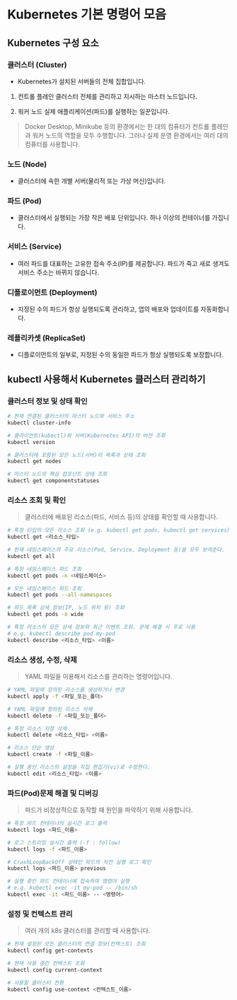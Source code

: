 # Kubernetes 기본 명령어 모음

## Kubernetes 구성 요소

###  클러스터 (Cluster) 
- Kubernetes가 설치된 서버들의 전체 집합입니다.

1. 컨트롤 플레인
클러스터 전체를 관리하고 지시하는 마스터 노드입니다.

2. 워커 노드
실제 애플리케이션(파드)를 실행하는 일꾼입니다.

> Docker Desktop, Minikube 등의 환경에서는 한 대의 컴퓨터가 컨트롤 플레인과 워커 노드의 역할을 모두 수행합니다. 그러나 실제 운영 환경에서는 여러 대의 컴퓨터를 사용합니다.

### 노드 (Node)
- 클러스터에 속한 개별 서버(물리적 또는 가상 머신)입니다.

### 파드 (Pod) 
- 클러스터에서 실행되는 가장 작은 배포 단위입니다. 하나 이상의 컨테이너를 가집니다.

### 서비스 (Service)
- 여러 파드를 대표하는 고유한 접속 주소(IP)를 제공합니다. 파드가 죽고 새로 생겨도 서비스 주소는 바뀌지 않습니다.

### 디플로이먼트 (Deployment)
- 지정된 수의 파드가 항상 실행되도록 관리하고, 앱의 배포와 업데이트를 자동화합니다.

### 레플리카셋 (ReplicaSet)
- 디플로이먼트의 일부로, 지정된 수의 동일한 파드가 항상 실행되도록 보장합니다.

## kubectl 사용해서 Kubernetes 클러스터 관리하기

### 클러스터 정보 및 상태 확인

```bash
# 현재 연결된 클러스터의 마스터 노드와 서비스 주소
kubectl cluster-info
```

```bash
# 클라이언트(kubectl)와 서버(Kubernetes API)의 버전 조회
kubectl version
```

```bash
# 클러스터에 포함된 모든 노드(서버)의 목록과 상태 조회
kubectl get nodes
```

```bash
# 마스터 노드의 핵심 컴포넌트 상태 조회
kubectl get componentstatuses
```

### 리소스 조회 및 확인
> 클러스터에 배포된 리소스(파드, 서비스 등)의 상태를 확인할 때 사용합니다.

```bash
# 특정 타입의 모든 리소스 조회 (e.g. kubectl get pods, kubectl get services)
kubectl get <리소스_타입>
```

```bash
# 현재 네임스페이스의 주요 리소스(Pod, Service, Deployment 등)을 모두 보여준다.
kubectl get all 
```

```bash
# 특정 네임스페이스 파드 조회
kubectl get pods -n <네임스페이스>
```

```bash
# 모든 네임스페이스 파드 조회
kubectl get pods --all-namespaces
```

```bash
# 파드 목록 상세 정보(IP, 노드 위치 등) 조회
kubectl get pods -o wide
```

```bash
# 특정 리소스의 모든 상세 정보와 최근 이벤트 조회. 문제 해결 시 주로 사용
# e.g. kubectl describe pod my-pod
kubectl describe <리소스_타입> <이름>
```

### 리소스 생성, 수정, 삭제
> YAML 파일을 이용해서 리소스를 관리하는 명령어입니다.

```bash
# YAML 파일에 정의된 리소스를 생성하거나 변경
kubectl apply -f <파일_또는_폴더>
```

```bash
# YAML 파일에 정의된 리소스 삭제
kubectl delete -f <파일_또는_폴더>
```

```bash
# 특정 리소스 지정 삭제
kubectl delete <리소스_타입> <이름>
```

```bash
# 리소스 단순 생성
kubectl create -f <파일_이름>
```

```bash
# 실행 중인 리소스의 설정을 직접 편집기(vi)로 수정한다.
kubectl edit <리소스_타입> <이름>
```

### 파드(Pod)문제 해결 및 디버깅
> 파드가 비정상적으로 동작할 때 원인을 파악하기 위해 사용합니다.

```bash
# 특정 파드 컨테이너의 실시간 로그 출력
kubectl logs <파드_이름>
```

```bash
# 로그 스트리밍 실시간 출력 (-f : follow)
kubectl logs -f <파드_이름>
```

```bash
# CrashLoopBackOff 상태인 파드의 직전 실행 로그 확인
kubectl logs <파드_이름> previous
```

```bash
# 실행 중인 파드 컨테이너에 접속하여 명령어 실행 
# e.g. kubectl exec -it my-pod -- /bin/sh
kubectl exec -it <파드_이름> -- <명령어>
```

### 설정 및 컨텍스트 관리
> 여러 개의 k8s 클러스터를 관리할 때 사용합니다.

```bash
# 현재 설정된 모든 클러스터의 연결 정보(컨텍스트) 조회
kubectl config get-contexts
```

```bash
# 현재 사용 중인 컨텍스트 조회
kubectl config current-context
```

```bash
# 사용할 클러스터 전환
kubectl config use-context <컨텍스트_이름>
```
